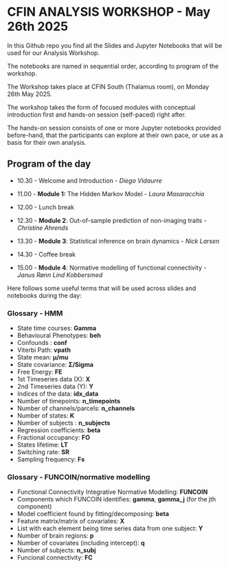 # CFIN ANALYSIS WORKSHOP - May 26th 2025

In this Github repo you find all the Slides and Jupyter Notebooks that will be used for our Analysis Workshop. 

The notebooks are named in sequential order, according to program of the workshop. 

The Workshop takes place at CFIN South (Thalamus room), on Monday 26th May 2025. 

The workshop takes the form of focused modules with conceptual introduction first and hands-on session (self-paced) right after. 

The hands-on session consists of one or more Jupyter notebooks provided before-hand, that the participants can explore at their own pace, or use as a basis for their own analysis.

## Program of the day

- 10.30 - Welcome and Introduction - *Diego Vidaurre*

- 11.00 - **Module 1:** The Hidden Markov Model - *Laura Masaracchia*

- 12.00 - Lunch break

- 12.30 - **Module 2**: Out-of-sample prediction of non-imaging traits - *Christine Ahrends*

- 13.30 - **Module 3**: Statistical inference on brain dynamics - *Nick Larsen*

- 14.30 - Coffee break

- 15.00 - **Module 4**: Normative modelling of functional connectivity - *Janus Rønn Lind Kobbersmed*



Here follows some useful terms that will be used across slides and notebooks during the day: 
### Glossary - HMM
- State time courses: **Gamma**
- Behavioural Phenotypes: **beh** 
- Confounds : **conf**
- Viterbi Path: **vpath**
- State mean: **μ/mu**
- State covariance: **Σ/Sigma**
- Free Energy: **FE**
- 1st Timeseries data (X): **X**
- 2nd Timeseries data (Y): **Y**
- Indices of the data: **idx_data**
- Number of timepoints: **n_timepoints**
- Number of channels/parcels: **n_channels**
- Number of states: **K**
- Number of subjects : **n_subjects**
- Regression coefficients: **beta**
- Fractional occupancy: **FO**
- States lifetime: **LT**
- Switching rate: **SR**
- Sampling frequency: **Fs**

### Glossary - FUNCOIN/normative modelling
- Functional Connectivity Integrative Normative Modelling: **FUNCOIN**
- Components which FUNCOIN identifies: **gamma**, **gamma_j** (for the jth component)
- Model coefficient  found by fitting/decomposing: **beta**
- Feature matrix/matrix of covariates: **X**
- List with each element being time series data from one subject: **Y**
- Number of brain regions: **p**
- Number of covariates (including intercept): **q**
- Number of subjects: **n_subj**
- Funcional connectivity: **FC**
